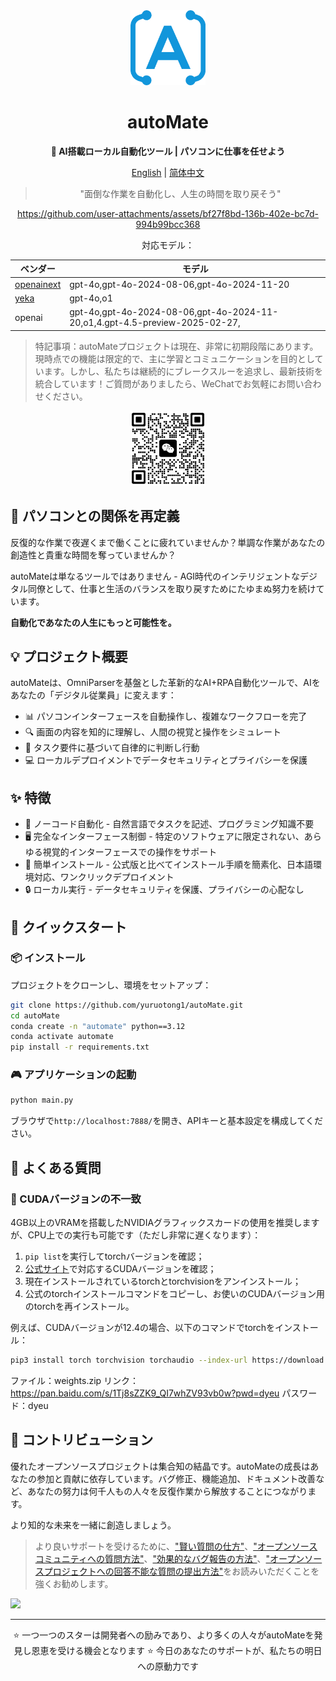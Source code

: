 <div align="center"><a name="readme-top"></a>

<img src="./resources/logo.png" width="120" height="120" alt="autoMate logo">
<h1>autoMate</h1>
<p><b>🤖 AI搭載ローカル自動化ツール | パソコンに仕事を任せよう</b></p>

[English](./README.md) | [简体中文](./README_CN.md)

>"面倒な作業を自動化し、人生の時間を取り戻そう"


https://github.com/user-attachments/assets/bf27f8bd-136b-402e-bc7d-994b99bcc368

対応モデル：

| ベンダー | モデル |
| --- | --- |
| [openainext](https://api.openai-next.com) | gpt-4o,gpt-4o-2024-08-06,gpt-4o-2024-11-20 |
|[yeka](https://2233.ai/api)|gpt-4o,o1|
|openai|gpt-4o,gpt-4o-2024-08-06,gpt-4o-2024-11-20,o1,4.gpt-4.5-preview-2025-02-27,|

</div>

> 特記事項：autoMateプロジェクトは現在、非常に初期段階にあります。現時点での機能は限定的で、主に学習とコミュニケーションを目的としています。しかし、私たちは継続的にブレークスルーを追求し、最新技術を統合しています！ご質問がありましたら、WeChatでお気軽にお問い合わせください。

<div align="center">
<img src="./resources/wxchat.png" width="120" height="120" alt="autoMate logo">
</div>

## 💫 パソコンとの関係を再定義

反復的な作業で夜遅くまで働くことに疲れていませんか？単調な作業があなたの創造性と貴重な時間を奪っていませんか？

autoMateは単なるツールではありません - AGI時代のインテリジェントなデジタル同僚として、仕事と生活のバランスを取り戻すためにたゆまぬ努力を続けています。

**自動化であなたの人生にもっと可能性を。**

## 💡 プロジェクト概要
autoMateは、OmniParserを基盤とした革新的なAI+RPA自動化ツールで、AIをあなたの「デジタル従業員」に変えます：

- 📊 パソコンインターフェースを自動操作し、複雑なワークフローを完了
- 🔍 画面の内容を知的に理解し、人間の視覚と操作をシミュレート
- 🧠 タスク要件に基づいて自律的に判断し行動
- 💻 ローカルデプロイメントでデータセキュリティとプライバシーを保護

## ✨ 特徴

- 🔮 ノーコード自動化 - 自然言語でタスクを記述、プログラミング知識不要
- 🖥️ 完全なインターフェース制御 - 特定のソフトウェアに限定されない、あらゆる視覚的インターフェースでの操作をサポート
- 🚅 簡単インストール - 公式版と比べてインストール手順を簡素化、日本語環境対応、ワンクリックデプロイメント
- 🔒 ローカル実行 - データセキュリティを保護、プライバシーの心配なし

## 🚀 クイックスタート

### 📦 インストール
プロジェクトをクローンし、環境をセットアップ：

```bash
git clone https://github.com/yuruotong1/autoMate.git
cd autoMate
conda create -n "automate" python==3.12
conda activate automate
pip install -r requirements.txt
```

### 🎮 アプリケーションの起動

```bash
python main.py
```
ブラウザで`http://localhost:7888/`を開き、APIキーと基本設定を構成してください。

## 📝 よくある質問

### 🔧 CUDAバージョンの不一致
4GB以上のVRAMを搭載したNVIDIAグラフィックスカードの使用を推奨しますが、CPU上での実行も可能です（ただし非常に遅くなります）：

1. `pip list`を実行してtorchバージョンを確認；
2. [公式サイト](https://pytorch.org/get-started/locally/)で対応するCUDAバージョンを確認；
3. 現在インストールされているtorchとtorchvisionをアンインストール；
4. 公式のtorchインストールコマンドをコピーし、お使いのCUDAバージョン用のtorchを再インストール。

例えば、CUDAバージョンが12.4の場合、以下のコマンドでtorchをインストール：

```bash
pip3 install torch torchvision torchaudio --index-url https://download.pytorch.org/whl/cu124
```


ファイル：weights.zip
リンク：https://pan.baidu.com/s/1Tj8sZZK9_QI7whZV93vb0w?pwd=dyeu
パスワード：dyeu

## 🤝 コントリビューション

優れたオープンソースプロジェクトは集合知の結晶です。autoMateの成長はあなたの参加と貢献に依存しています。バグ修正、機能追加、ドキュメント改善など、あなたの努力は何千人もの人々を反復作業から解放することにつながります。

より知的な未来を一緒に創造しましょう。

> より良いサポートを受けるために、["賢い質問の仕方"](https://github.com/ryanhanwu/How-To-Ask-Questions-The-Smart-Way)、["オープンソースコミュニティへの質問方法"](https://github.com/seajs/seajs/issues/545)、["効果的なバグ報告の方法"](http://www.chiark.greenend.org.uk/%7Esgtatham/bugs.html)、["オープンソースプロジェクトへの回答不能な質問の提出方法"](https://zhuanlan.zhihu.com/p/25795393)をお読みいただくことを強くお勧めします。

<a href="https://github.com/yuruotong1/autoMate/graphs/contributors">
  <img src="https://contrib.rocks/image?repo=yuruotong1/autoMate" />
</a>

---

<div align="center">
⭐ 一つ一つのスターは開発者への励みであり、より多くの人々がautoMateを発見し恩恵を受ける機会となります ⭐
今日のあなたのサポートが、私たちの明日への原動力です
</div>
